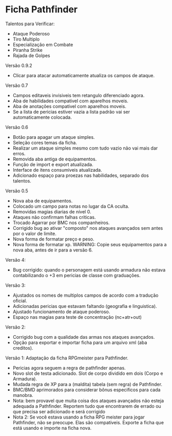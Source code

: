 # Ficha Pathfinder
Talentos para Verificar:
* Ataque Poderoso
* Tiro Multiplo
* Especialização em Combate
* Piranha Strike
* Rajada de Golpes

Versão 0.9.2
- Clicar para atacar automaticamente atualiza os campos de ataque. 

Versão 0.7
- Campos editaveis invisiveis tem retangulo diferenciado agora. 
- Aba de habilidades compativel com aparelhos moveis. 
- Aba de anotações compativel com aparelhos moveis. 
- Se a lista de pericias estiver vazia a lista padrão vai ser automaticamente colocada. 

Versão 0.6
- Botão para apagar um ataque simples. 
- Seleção cores temas da ficha. 
- Realizar um ataque simples mesmo com tudo vazio não vai mais dar erros. 
- Removida aba antiga de equipamentos.
- Função de import e export atualizada. 
- Interface de itens consumiveis atualizada.
- Adicionado espaço para proezas nas habilidades, separado dos talentos. 

Versão 0.5
+ Nova aba de equipamentos.
+ Colocado um campo para notas no lugar da CA oculta.
+ Removidas magias diarias de nível 0.
+ Ataques não confirmam falhas criticas. 
+ Trocado Agarrar por BMC nos companheiros. 
+ Corrigido bug ao ativar "composto" nos ataques avançados sem antes por o valor de limite. 
+ Nova forma de formatar preço e peso.
+ Nova forma de formatar xp.
WARNING: Copie seus equipamentos para a nova aba, antes de ir para a versão 6.

Versão 4:
+ Bug corrigido: quando o personagem está usando armadura não estava contabilizando o +3 em pericias de classe com graduações. 

Versão 3:
+ Ajustados os nomes de multiplos campos de acordo com a tradução oficial. 
+ Adicionadas pericias que estavam faltando (geografia e linguistica).
+ Ajustado funcionamento de ataque poderoso. 
+ Espaço nas magias para teste de concentração (nc+atr+out)

Versão 2:
- Corrigido bug com a qualidade das armas nos ataques avançados.
- Opção para exportar e importar ficha para um arquivo xml (aba creditos).

Versão 1: Adaptação da ficha RPGmeister para Pathfinder. 
- Pericias agora seguem a regra de pathfinder apenas. 
- Novo slot de testa adicionado. Slot de corpo dividido em dois (Corpo e Armadura).
- Mudada regra de XP para a (maldita) tabela (sem regra) de Pathfinder. 
- BMC/BMD aprimorados para considerar bônus especificos para cada manobra. 
- Nota: bem provavel que muita coisa dos ataques avançados não esteja adequada a Pathfinder. Reportem tudo que encontrarem de errado ou que precisa ser adicionado e será corrigido
- Nota 2: Se você estava usando a ficha RPG meister para jogar Pathfinder, não se preocupe. Elas são compativeis. Exporte a ficha que está usando e importe na ficha nova. 
